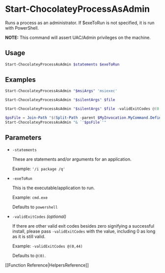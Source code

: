 ﻿# Start-ChocolateyProcessAsAdmin

Runs a process as an administrator. If $exeToRun is not specified, it is run with PowerShell.

**NOTE:** This command will assert UAC/Admin privileges on the machine.

## Usage

```powershell
Start-ChocolateyProcessAsAdmin $statements $exeToRun
```

## Examples

```powershell
Start-ChocolateyProcessAsAdmin "$msiArgs" 'msiexec'

Start-ChocolateyProcessAsAdmin "$silentArgs" $file

Start-ChocolateyProcessAsAdmin "$silentArgs" $file -validExitCodes @(0,21)
```

```powershell
$psFile = Join-Path "$(Split-Path -parent $MyInvocation.MyCommand.Definition)" 'someInstall.ps1'
Start-ChocolateyProcessAsAdmin "& `'$psFile`'"
```

## Parameters

* `-statements`

    These are statements and/or arguments for an application.

    Example: `'/i package /q'`

* `-exeToRun`

    This is the executable/application to run.

    Example: `cmd.exe`

    Defaults to `powershell`

* `-validExitCodes` _(optional)_

    If there are other valid exit codes besides zero signifying a successful install, please pass `-validExitCodes` with the value, including 0 as long as it is still valid.

    Example: `-validExitCodes @(0,44)`

    Defaults to `@(0)`.

[[Function Reference|HelpersReference]]
